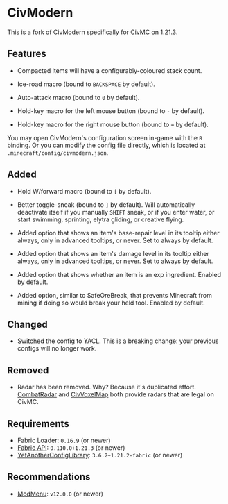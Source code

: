 # CivModern

This is a fork of CivModern specifically for [CivMC](https://civmc.net) on 1.21.3.

## Features

- Compacted items will have a configurably-coloured stack count.

- Ice-road macro (bound to `BACKSPACE` by default).

- Auto-attack macro (bound to `0` by default).

- Hold-key macro for the left mouse button (bound to `-` by default).

- Hold-key macro for the right mouse button (bound to `=` by default).

You may open CivModern's configuration screen in-game with the `R` binding. Or you can modify the config file directly,
which is located at `.minecraft/config/civmodern.json`.

## Added

- Hold W/forward macro (bound to `[` by default).

- Better toggle-sneak (bound to `]` by default). Will automatically deactivate itself if you manually `SHIFT` sneak, or
  if you enter water, or start swimming, sprinting, elytra gliding, or creative flying.

- Added option that shows an item's base-repair level in its tooltip either always, only in advanced tooltips, or never.
  Set to always by default.

- Added option that shows an item's damage level in its tooltip either always, only in advanced tooltips, or never. Set
  to always by default.

- Added option that shows whether an item is an exp ingredient. Enabled by default.

- Added option, similar to SafeOreBreak, that prevents Minecraft from mining if doing so would break your held tool.
  Enabled by default.

## Changed

- Switched the config to YACL. This is a breaking change: your previous configs will no longer work.

## Removed

- Radar has been removed. Why? Because it's duplicated effort. [CombatRadar](https://modrinth.com/mod/combatradar) and
  [CivVoxelMap](https://github.com/Protonull/CivVoxelMap) both provide radars that are legal on CivMC.

## Requirements

- Fabric Loader: `0.16.9` (or newer)
- [Fabric API](https://modrinth.com/mod/fabric-api): `0.110.0+1.21.3` (or newer)
- [YetAnotherConfigLibrary](https://modrinth.com/mod/yacl): `3.6.2+1.21.2-fabric` (or newer)

## Recommendations

- [ModMenu](https://modrinth.com/mod/modmenu): `v12.0.0` (or newer)

